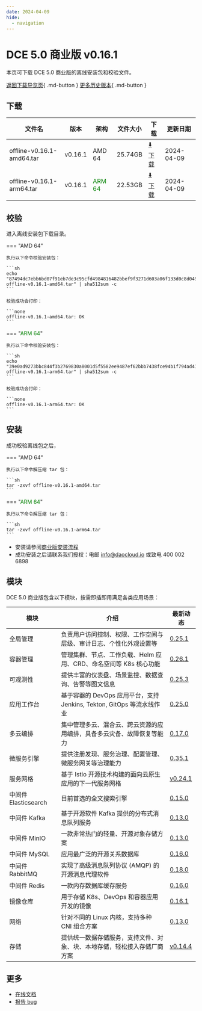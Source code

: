 ```yaml
---
date: 2024-04-09
hide:
  - navigation
---
```


# DCE 5.0 商业版 v0.16.1

本页可下载 DCE 5.0 商业版的离线安装包和校验文件。

[返回下载导览页](../index.md#_2){ .md-button } [更多历史版本](./dce5-installer-history.md){ .md-button }

## 下载

| 文件名                      | 版本    | 架构 | 文件大小 | 下载                                           | 更新日期   |
| ----------------------------- | ------- | -------- | ---------------------------------------------- | ---------- | ----------------------------- |
| offline-v0.16.1-amd64.tar | v0.16.1 | AMD 64 | 25.74GB | [:arrow_down: 下载](https://qiniu-download-public.daocloud.io/DaoCloud_Enterprise/dce5/offline-v0.16.1-amd64.tar) | 2024-04-09 |
| offline-v0.16.1-arm64.tar | v0.16.1 | <font color="green">ARM 64</font> | 22.53GB | [:arrow_down: 下载](https://qiniu-download-public.daocloud.io/DaoCloud_Enterprise/dce5/offline-v0.16.1-arm64.tar) | 2024-04-09 |

## 校验

进入离线安装包下载目录。

=== "AMD 64"

    执行以下命令校验安装包：

    ```sh
    echo "87494dc7ebb6bd07f91eb7de3c95cfd4984816482bbef9f3271d603a06f133d0c8d04983c197926560b1b32ae3d77673329514d9d7925705ad33bc9572de58a0  offline-v0.16.1-amd64.tar" | sha512sum -c
    ```

    校验成功会打印：

    ```none
    offline-v0.16.1-amd64.tar: OK
    ```

=== "<font color="green">ARM 64</font>"

    执行以下命令校验安装包：

    ```sh
    echo "39e0ad9273bbc844f3b2769830a8001d5f5582ee9487ef62bbb7438fce94b1f794ad4186d345b42a2b2f5829ee70d29c6a0853dc3d8ece5b1818ee80db33b116  offline-v0.16.1-arm64.tar" | sha512sum -c
    ```

    校验成功会打印：

    ```none
    offline-v0.16.1-arm64.tar: OK
    ```

## 安装

成功校验离线包之后，

=== "AMD 64"

    执行以下命令解压缩 tar 包：

    ```sh
    tar -zxvf offline-v0.16.1-amd64.tar
    ```

=== "<font color="green">ARM 64</font>"

    执行以下命令解压缩 tar 包：

    ```sh
    tar -zxvf offline-v0.16.1-arm64.tar
    ```

- 安装请参阅[商业版安装流程](../../install/commercial/start-install.md)
- 成功安装之后请联系我们授权：电邮 info@daocloud.io 或致电 400 002 6898

## 模块

DCE 5.0 商业版包含以下模块，按需即插即用满足各类应用场景：

| 模块 | 介绍 | 最新动态 |
| ---- | --- | ------- |
| 全局管理             | 负责用户访问控制、权限、工作空间与层级、审计日志、个性化外观设置等             | [0.25.1](../../ghippo/intro/release-notes.md#0251)    |
| 容器管理             | 管理集群、节点、工作负载、Helm 应用、CRD、命名空间等 K8s 核心功能        | [0.26.1](../../kpanda/intro/release-notes.md#0261)    |
| 可观测性             | 提供丰富的仪表盘、场景监控、数据查询、告警等图文信息                     | [0.25.3](../../insight/intro/releasenote.md#0253)     |
| 应用工作台           | 基于容器的 DevOps 应用平台，支持 Jenkins, Tekton, GitOps 等流水线作业    | [0.25.0](../../amamba/intro/release-notes.md#0250)      |
| 多云编排             | 集中管理多云、混合云、跨云资源的应用编排，具备多云灾备、故障恢复等能力   | [0.17.0](../../kairship/intro/release-notes.md#0170)         |
| 微服务引擎           | 提供注册发现、服务治理、配置管理、微服务网关等治理能力                   | [0.35.1](../../skoala/intro/release-notes.md#0351)             |
| 服务网格             | 基于 Istio 开源技术构建的面向云原生应用的下一代服务网格                  | [v0.24.1](../../mspider/intro/release-notes.md#v0241)          |
| 中间件 Elasticsearch | 目前首选的全文搜索引擎                                                   | [0.15.0](../../middleware/elasticsearch/release-notes.md#0150) |
| 中间件 Kafka         | 基于开源软件 Kafka 提供的分布式消息队列服务                              | [0.13.0](../../middleware/kafka/release-notes.md#0130)          |
| 中间件 MinIO         | 一款非常热门的轻量、开源对象存储方案                                     | [0.13.0](../../middleware/minio/release-notes.md#0130)          |
| 中间件 MySQL         | 应用最广泛的开源关系数据库                                               | [0.16.0](../../middleware/mysql/release-notes.md#0160)           |
| 中间件 RabbitMQ      | 实现了高级消息队列协议 (AMQP) 的开源消息代理软件                         | [0.18.0](../../middleware/rabbitmq/release-notes.md#0180)        |
| 中间件 Redis         | 一款内存数据库缓存服务                                                   | [0.16.0](../../middleware/redis/release-notes.md#0160)           |
| 镜像仓库             | 用于存储 K8s、DevOps 和容器应用开发的镜像                                | [0.16.1](../../dce/dce-rn/20230630.md)                            |
| 网络                 | 针对不同的 Linux 内核，支持多种 CNI 组合方案                             | [0.13.0](../../dce/dce-rn/20230630.md)                            |
| 存储                 | 提供统一数据存储服务，支持文件、对象、块、本地存储，轻松接入存储厂商方案 | [v0.14.4](../../dce/dce-rn/20230630.md)                            |

## 更多

- [在线文档](../../dce/index.md)
- [报告 bug](https://github.com/DaoCloud/DaoCloud-docs/issues)
